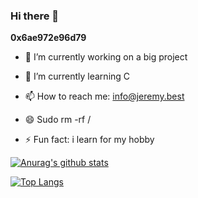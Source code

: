 ### Hi there 👋
**0x6ae972e96d79**

- 🔭 I’m currently working on a big project 
- 🌱 I’m currently learning C


- 📫 How to reach me: info@jeremy.best
- 😄 Sudo rm -rf /
- ⚡ Fun fact: i learn for my hobby


[![Anurag's github stats](https://github-readme-stats.vercel.app/api?username=0xOnyx&count_private=true&show_icons=true&theme=dark&include_all_commits=true)](http://www.jeremy.best)

[![Top Langs](https://github-readme-stats.vercel.app/api/top-langs/?username=anuraghazra&layout=compact&theme=dark&langs_count=7&count_private=true)](http://www.jeremy.best)
